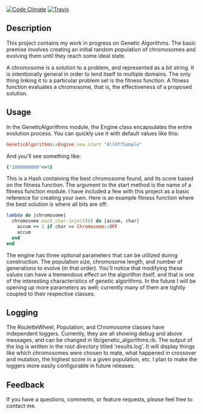[![Code Climate](https://codeclimate.com/badge.png)](https://codeclimate.com/github/execdd17/genetic_algorithms) [![Travis](https://secure.travis-ci.org/execdd17/genetic_algorithms.png)](http://travis-ci.org)

## Description

This project contains my work in progress on Genetic Algorithms. The basic premise involves creating an initial random population of chromosomes and evolving them until they reach some ideal state.

A chromosome is a solution to a problem, and represented as a bit string. It is intentionally general in order to lend itself to multiple domains. The only thing linking it to a particular problem set is the fitness function. A fitness function evaluates a chromosome, that is, the effectiveness of a proposed solution.

## Usage

In the GeneticAlgorithms module, the Engine class encapsulates the entire evolution process. You can quickly use it with default values like this:

```ruby
GeneticAlgorithms::Engine.new.start "AllOffSample"
```
And you'll see something like:

```ruby
{"1000000000"=>9}
```

This is a Hash containing the best chromosome found, and its score based on the fitness function. The argument to the start method is the name of a fitness function module. I have included a few with this project as a basic reference for creating your own. Here is an example fitness function where the best solution is where all bits are off:

```ruby
lambda do |chromosome|
  chromosome.each_char.inject(0) do |accum, char|
    accum += 1 if char == Chromosome::OFF
    accum
  end
end
```

The engine has three optional parameters that can be utilized during construction. The population size, chromosome length, and number of generations to evolve (in that order). You'll notice that modifying these values can have a tremendous effect on the algorithm itself, and that is one of the interesting characteristics of genetic algorithms. In the future I will be opening up more parameters as well; currently many of them are tightly coupled to their respective classes.

## Logging

The RouletteWheel, Population, and Chromosome classes have independent loggers. Currently, they are all showing debug and above messages, and can be changed in lib/genetic_algorithms.rb. The output of the log is written in the root directory titled 'results.log'. It will display things like which chromosomes were chosen to mate, what happened in crossover and mutation, the highest score in a given population, etc. I plan to make the loggers more easily configurable in future releases.

## Feedback

If you have a questions, comments, or feature requests, please feel free to contact me.
